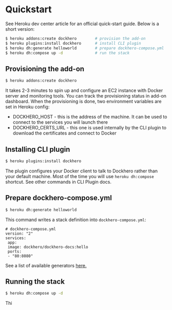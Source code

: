 # Quickstart

See Heroku dev center article for an official quick-start guide. Below is a short version:

```bash
$ heroku addons:create dockhero        # provision the add-on
$ heroku plugins:install dockhero      # install CLI plugin
$ heroku dh:generate helloworld        # prepare dockhero-compose.yml
$ heroku dh:compose up -d              # run the stack  
```

## Provisioning the add-on

```bash
$ heroku addons:create dockhero
```

It takes 2-3 minutes to spin up and configure an EC2 instance with Docker server and monitoring tools. You can track the provisioning status in add-on dashboard. When the provisioning is done, two environment variables are set in Heroku config:

* DOCKHERO\_HOST - this is the address of the machine. It can be used to connect to the services you will launch there
* DOCKHERO\_CERTS\_URL - this one is used internally by the CLI plugin to download the certificates and connect to Docker

## Installing CLI plugin

```bash
$ heroku plugins:install dockhero
```

The plugin configures your Docker client to talk to Dockhero rather than your default machine. Most of the time you will use `heroku dh:compose` shortcut. See other commands in CLI Plugin docs.

## Prepare dockhero-compose.yml

```bash
$ heroku dh:generate helloworld 
```

This command writes a stack definition into `dockhero-compose.yml`:

```yanl
# dockhero-compose.yml
version: "2"
services:
 app:
 image: dockhero/dockhero-docs:hello
 ports:
 - "80:8080"
```

See a list of available generators [here.](https://github.com/dockhero/generators)

## Running the stack

```bash
$ heroku dh:compose up -d
```

Thi

